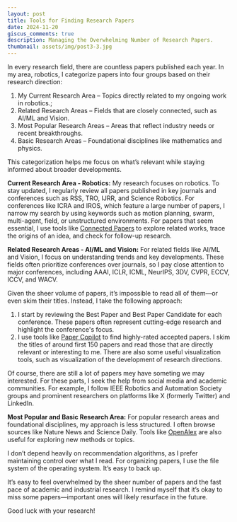```yaml
---
layout: post
title: Tools for Finding Research Papers
date: 2024-11-20
giscus_comments: true
description: Managing the Overwhelming Number of Research Papers.
thumbnail: assets/img/post3-3.jpg
---
```


<!-- every paper is someone's hard work, I respect there work, but we have limited time, so it's a pitty we can only read part of the work. -->

In every research field, there are countless papers published each year. In my area, robotics, I categorize papers into four groups based on their research direction:
1. My Current Research Area – Topics directly related to my ongoing work in robotics.; 
2. Related Research Areas – Fields that are closely connected, such as AI/ML and Vision.
3. Most Popular Research Areas – Areas that reflect industry needs or recent breakthroughs.
4. Basic Research Areas – Foundational disciplines like mathematics and physics.

This categorization helps me focus on what’s relevant while staying informed about broader developments.


**Current Research Area - Robotics:** My research focuses on robotics. To stay updated, I regularly review all papers published in key journals and conferences such as RSS, TRO, IJRR, and Science Robotics. For conferences like ICRA and IROS, which feature a large number of papers, I narrow my search by using keywords such as motion planning, swarm, multi-agent, field, or unstructured environments.
For papers that seem essential, I use tools like [Connected Papers](https://www.connectedpapers.com) to explore related works, trace the origins of an idea, and check for follow-up research.  

**Related Research Areas - AI/ML and Vision:** For related fields like AI/ML and Vision, I focus on understanding trends and key developments. These fields often prioritize conferences over journals, so I pay close attention to major conferences, including AAAI, ICLR, ICML, NeurIPS, 3DV, CVPR, ECCV, ICCV, and WACV.

Given the sheer volume of papers, it’s impossible to read all of them—or even skim their titles. Instead, I take the following approach:
1. I start by reviewing the Best Paper and Best Paper Candidate for each conference. These papers often represent cutting-edge research and highlight the conference's focus.
2. I use tools like [Paper Copilot](https://papercopilot.com) to find highly-rated accepted papers. I skim the titles of around first 150 papers and read those that are directly relevant or interesting to me. There are also some useful visualization tools, such as visualization of the development of research directions.

Of course, there are still a lot of papers mey have someting we may interested. For these parts, I seek the help from social media and academic communities. For example, I follow IEEE Robotics and Automation Society groups and prominent researchers on platforms like X (formerly Twitter) and LinkedIn.

**Most Popular and Basic Research Area:** 
For popular research areas and foundational disciplines, my approach is less structured. I often browse sources like Nature News and Science Daily. Tools like [OpenAlex](https://openalex.org) are also useful for exploring new methods or topics.

I don’t depend heavily on recommendation algorithms, as I prefer maintaining control over what I read. For organizing papers, I use the file system of the operating system. It’s easy to back up.

It’s easy to feel overwhelmed by the sheer number of papers and the fast pace of academic and industrial research. I remind myself that it’s okay to miss some papers—important ones will likely resurface in the future.

Good luck with your research!
